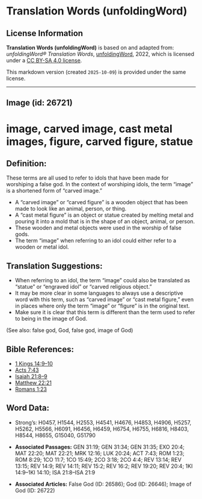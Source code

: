 # Translation Words (unfoldingWord)

## License Information

**Translation Words (unfoldingWord)** is based on and adapted from: _unfoldingWord® Translation Words_, [unfoldingWord](https://unfoldingword.org/utw), 2022, which is licensed under a [CC BY-SA 4.0 license](https://creativecommons.org/licenses/by-sa/4.0/legalcode.en).

This markdown version (created `2025-10-09`) is provided under the same license.



--------------------------------

## Image (id: 26721)

image, carved image, cast metal images, figure, carved figure, statue
=====================================================================

Definition:
-----------

These terms are all used to refer to idols that have been made for worshiping a false god. In the context of worshiping idols, the term “image” is a shortened form of “carved image.”

* A “carved image” or “carved figure” is a wooden object that has been made to look like an animal, person, or thing.
* A “cast metal figure” is an object or statue created by melting metal and pouring it into a mold that is in the shape of an object, animal, or person.
* These wooden and metal objects were used in the worship of false gods.
* The term “image” when referring to an idol could either refer to a wooden or metal idol.

Translation Suggestions:
------------------------

* When referring to an idol, the term “image” could also be translated as “statue” or “engraved idol” or “carved religious object.”
* It may be more clear in some languages to always use a descriptive word with this term, such as “carved image” or “cast metal figure,” even in places where only the term “image” or “figure” is in the original text.
* Make sure it is clear that this term is different than the term used to refer to being in the image of God.

(See also: false god, God, false god, image of God)

Bible References:
-----------------

* [1 Kings 14:9–10](https://ref.ly/1Kgs14:9-1Kgs14:10)
* [Acts 7:43](https://ref.ly/Acts7:43)
* [Isaiah 21:8–9](https://ref.ly/Isa21:8-Isa21:9)
* [Matthew 22:21](https://ref.ly/Matt22:21)
* [Romans 1:23](https://ref.ly/Rom1:23)

Word Data:
----------

* Strong’s: H0457, H1544, H2553, H4541, H4676, H4853, H4906, H5257, H5262, H5566, H6091, H6456, H6459, H6754, H6755, H6816, H8403, H8544, H8655, G15040, G51790

* **Associated Passages:** GEN 31:19; GEN 31:34; GEN 31:35; EXO 20:4; MAT 22:20; MAT 22:21; MRK 12:16; LUK 20:24; ACT 7:43; ROM 1:23; ROM 8:29; 1CO 11:7; 1CO 15:49; 2CO 3:18; 2CO 4:4; REV 13:14; REV 13:15; REV 14:9; REV 14:11; REV 15:2; REV 16:2; REV 19:20; REV 20:4; 1KI 14:9–1KI 14:10; ISA 21:8–ISA 21:9
* **Associated Articles:** False God (ID: 26586); God (ID: 26646); Image of God (ID: 26722)

